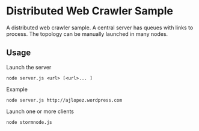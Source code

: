 # Distributed Web Crawler Sample

A distributed web crawler sample. A central server has queues with links to process. The topology can be
manually launched in many nodes.

## Usage
Launch the server
```
node server.js <url> [<url>... ]
```
Example
```
node server.js http://ajlopez.wordpress.com
```
Launch one or more clients
```
node stormnode.js
```




